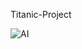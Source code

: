 Titanic-Project


<p aigan="center">
  <img
  "https://media2.giphy.com/media/v1.Y2lkPTc5MGI3NjExNnNqc2JqaThvM3l2Z25rNmNxbGNrc3pvM2pzd3JuM3UxeWQ0Y3NpZiZlcD12MV9pbnRlcm5hbF9naWZfYnlfaWQmY3Q9Zw/mh7DKz8UhQQGk/giphy.gif"
  alt="AI" />
</p>
